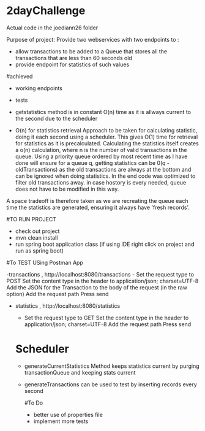 # 2dayChallenge

Actual code in the joediann26 folder

Purpose of project:
Provide two webservices with two endpoints to :
- allow transactions to be added to a Queue that stores all the transactions that are less than 60 seconds old
- provide endpoint for statistics of such values


#achieved
- working endpoints
- tests
- getstatistics method is in constant O(n) time as it is allways current to the second due to the scheduler


- O(n) for statistics retrieval
Approach to be taken for calculating statistic, doing it each second using a scheduler. This gives O(1) time for retrieval for statistics as it is precalculated. Calculating the statistics itself creates a o(n) calculation, where n is the number of valid transactions in the queue. Using a priority queue ordered by most recent time as I have done will ensure for a queue q, getting statistics can be 0(q - oldTransactions) as the old transactions are always at the bottom and can be ignored when doing statistics. In the end code was optimized to filter old transactions away. in case hostory is every needed, queue does not have to be modified in this way.

A space tradeoff is therefore taken as we are recreating the queue each time the statistics are generated, ensuring it always have 'fresh records'.


#TO RUN PROJECT
- check out project
- mvn clean install
- run spring boot application class (if using IDE right click on project and run as spring boot)

#To TEST
USing Postman App

-transactions , http://localhost:8080/transactions
    - Set the request type to POST
      Set the content type in the header to application/json; charset=UTF-8
      Add the JSON for the Transaction to the body of the request (in the raw option)
      Add the request path
      Press send
- statistics , http://localhost:8080/statistics 
    - Set the request type to GET
      Set the content type in the header to application/json; charset=UTF-8
      Add the request path
      Press send
      
      
   # Scheduler 
   - generateCurrentStatistics
   Method keeps statistics current by purging transactionQueue and keeping stats current 
   
  - generateTransactions
   can be used to test by inserting records every second
      
    
    #To Do
    - better use of properties file
    - implement more tests
